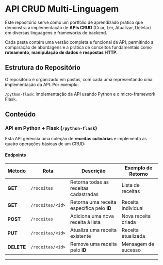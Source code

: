 # API CRUD Multi-Linguagem

Este repositório serve como um portfólio de aprendizado prático que demonstra a implementação de **APIs CRUD** (Criar, Ler, Atualizar, Deletar) em diversas linguagens e frameworks de backend.

Cada pasta contém uma versão completa e funcional da API, permitindo a comparação de abordagens e a prática de conceitos fundamentais como **roteamento**, **manipulação de dados** e **respostas HTTP**.

## Estrutura do Repositório

O repositório é organizado em pastas, com cada uma representando uma implementação da API. Por exemplo:

`/python-flask`: Implementação da API usando Python e o micro-framework Flask.


## Conteúdo

### API em Python + Flask (`/python-flask`)

Esta API gerencia uma coleção de **receitas culinárias** e implementa as quatro operações básicas de um CRUD:

#### **Endpoints**

| Método | Rota                        | Descrição                               | Exemplo de Retorno |
|--------|-----------------------------|----------------------------------------|---------------------|
| **GET**    | `/receitas`                  | Retorna todas as receitas cadastradas | Lista de receitas |
| **GET**    | `/receitas/<id>`             | Retorna uma receita específica pelo **ID** | Receita individual |
| **POST**   | `/receitas`                  | Adiciona uma nova receita à lista | Nova receita criada |
| **PUT**    | `/receitas/<id>`             | Atualiza uma receita existente | Receita atualizada |
| **DELETE** | `/receitas/<id>`             | Remove uma receita pelo **ID** | Mensagem de sucesso |

---
